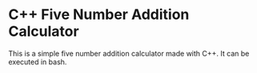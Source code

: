 # C++ Five Number Addition Calculator
This is a simple five number addition calculator made with C++. It can be executed in bash.
